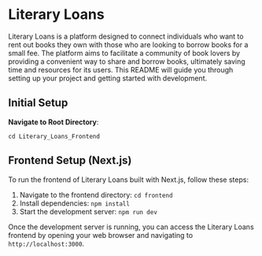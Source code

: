 # Literary Loans

Literary Loans is a platform designed to connect individuals who want to rent out books they own with those who are looking to borrow books for a small fee. The platform aims to facilitate a community of book lovers by providing a convenient way to share and borrow books, ultimately saving time and resources for its users. This README will guide you through setting up your project and getting started with development.

## Initial Setup

**Navigate to Root Directory**: 
```
cd Literary_Loans_Frontend
```

## Frontend Setup (Next.js)

To run the frontend of Literary Loans built with Next.js, follow these steps:

1. Navigate to the frontend directory: `cd frontend`
2. Install dependencies: `npm install`
3. Start the development server: `npm run dev`

Once the development server is running, you can access the Literary Loans frontend by opening your web browser and navigating to `http://localhost:3000`.